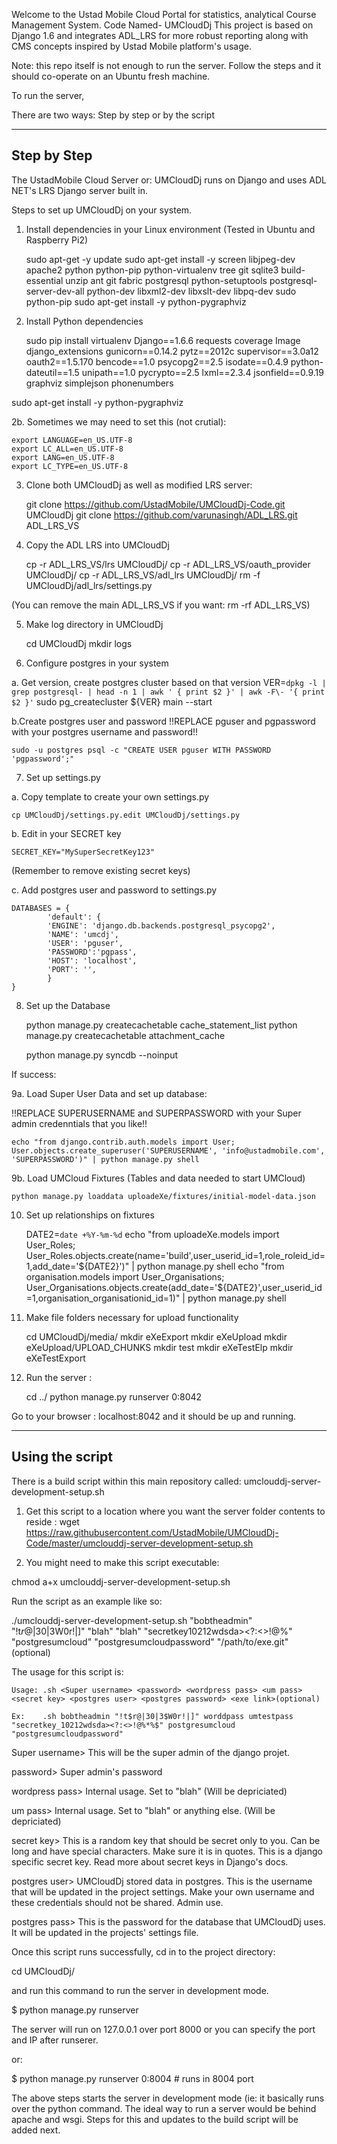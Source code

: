 
Welcome to the Ustad Mobile Cloud Portal for statistics, analytical Course Management System. Code Named- UMCloudDj
This project is based on Django 1.6 and integrates ADL_LRS for more robust reporting along with CMS concepts inspired by Ustad Mobile platform's usage. 


Note: this repo itself is not enough to run the server. Follow the steps and it should co-operate on an Ubuntu fresh machine. 

To run the server, 

There are two ways: Step by step or by the script

--------------------------------------------------------------
Step by Step
--------------------------------------------------------------


The UstadMobile Cloud Server or: UMCloudDj runs on Django and uses ADL NET's LRS Django server built in.

Steps to set up UMCloudDj on your system.

1. Install dependencies in your Linux environment (Tested in Ubuntu and Raspberry Pi2)

	sudo apt-get -y update
sudo apt-get install -y screen libjpeg-dev apache2 python python-pip python-virtualenv tree git sqlite3 build-essential unzip ant git fabric postgresql python-setuptools postgresql-server-dev-all python-dev libxml2-dev libxslt-dev libpq-dev sudo python-pip
	sudo apt-get install -y python-pygraphviz


2. Install Python dependencies

	sudo pip install virtualenv Django==1.6.6 requests coverage Image django_extensions gunicorn==0.14.2 pytz==2012c supervisor==3.0a12 oauth2==1.5.170 bencode==1.0 psycopg2==2.5 isodate==0.4.9 python-dateutil==1.5 unipath==1.0 pycrypto==2.5 lxml==2.3.4 jsonfield==0.9.19 graphviz simplejson phonenumbers

sudo apt-get install -y python-pygraphviz


2b. Sometimes we may need to set this (not crutial):

	export LANGUAGE=en_US.UTF-8
	export LC_ALL=en_US.UTF-8
	export LANG=en_US.UTF-8
	export LC_TYPE=en_US.UTF-8

3. Clone both UMCloudDj as well as modified LRS server:

	git clone https://github.com/UstadMobile/UMCloudDj-Code.git UMCloudDj
	git clone https://github.com/varunasingh/ADL_LRS.git ADL_LRS_VS

4. Copy the ADL LRS into UMCloudDj 

	cp -r ADL_LRS_VS/lrs UMCloudDj/ 
	cp -r ADL_LRS_VS/oauth_provider UMCloudDj/
	cp -r ADL_LRS_VS/adl_lrs UMCloudDj/
	rm -f UMCloudDj/adl_lrs/settings.py

(You can remove the main ADL_LRS_VS if you want: rm -rf ADL_LRS_VS)

5. Make log directory in UMCloudDj

	cd UMCloudDj
	mkdir logs

6. Configure postgres in your system

a. Get version, create postgres cluster based on that version
	VER=`dpkg -l | grep postgresql- | head -n 1 | awk ' { print $2 }' | awk -F\- '{ print $2 }'`
	sudo pg_createcluster ${VER} main --start

b.Create postgres user and password 
!!REPLACE pguser and pgpassword with your postgres username and password!!

	sudo -u postgres psql -c "CREATE USER pguser WITH PASSWORD 'pgpassword';"


7. Set up settings.py

a. Copy template to create your own settings.py

	cp UMCloudDj/settings.py.edit UMCloudDj/settings.py

b. Edit in your SECRET key 

	SECRET_KEY="MySuperSecretKey123"
(Remember to remove existing secret keys)

c. Add postgres user and password to settings.py 

	DATABASES = {
    	    'default': {
            'ENGINE': 'django.db.backends.postgresql_psycopg2',
            'NAME': 'umcdj',
            'USER': 'pguser',
            'PASSWORD':'pgpass',
            'HOST': 'localhost',
            'PORT': '',
    	    }
	}

8. Set up the Database

	python manage.py createcachetable cache_statement_list
	python manage.py createcachetable attachment_cache

	python manage.py syncdb --noinput 

If success: 


9a. Load Super User Data and set up database:

!!REPLACE SUPERUSERNAME and SUPERPASSWORD with your Super admin credenntials that you like!!

	echo "from django.contrib.auth.models import User; User.objects.create_superuser('SUPERUSERNAME', 'info@ustadmobile.com', 'SUPERPASSWORD')" | python manage.py shell

9b. Load UMCloud Fixtures (Tables and data needed to start UMCloud)

	python manage.py loaddata uploadeXe/fixtures/initial-model-data.json

10. Set up relationships on fixtures 

	DATE2=`date +%Y-%m-%d`
	echo "from uploadeXe.models import User_Roles; User_Roles.objects.create(name='build',user_userid_id=1,role_roleid_id=1,add_date='${DATE2}')" | python manage.py shell
	echo "from organisation.models import User_Organisations; User_Organisations.objects.create(add_date='${DATE2}',user_userid_id=1,organisation_organisationid_id=1)" | python manage.py shell

11. Make file folders necessary for upload functionality

	cd UMCloudDj/media/
	mkdir eXeExport
	mkdir eXeUpload
	mkdir eXeUpload/UPLOAD_CHUNKS
	mkdir test
	mkdir eXeTestElp
	mkdir eXeTestExport


12. Run the server :

	cd ../
	python manage.py runserver 0:8042 

Go to your browser : localhost:8042 and it should be up and running. 





--------------------------------------------------------------
Using the script
--------------------------------------------------------------

There is a build script within this main repository called: umclouddj-server-development-setup.sh  

1. Get this script to a location where you want the server folder contents to reside :
 wget https://raw.githubusercontent.com/UstadMobile/UMCloudDj-Code/master/umclouddj-server-development-setup.sh

2. You might need to make this script executable:

chmod a+x umclouddj-server-development-setup.sh

Run the script as an example like so:

./umclouddj-server-development-setup.sh "bobtheadmin" "!t$r@|30|3$W0r!|]" "blah" "blah" "secretkey10212wdsda><?:<>!@%" "postgresumcloud" "postgresumcloudpassword" "/path/to/exe.git"(optional)


The usage for this script is: 

    Usage: .sh <Super username> <password> <wordpress pass> <um pass> <secret key> <postgres user> <postgres password> <exe link>(optional)

    Ex:    .sh bobtheadmin "!t$r@|30|3$W0r!|]" worddpass umtestpass "secretkey_10212wdsda><?:<>!@%*%$" postgresumcloud "postgresumcloudpassword" 


Super username> This will be the super admin of the django projet.

password> Super admin's password

wordpress pass> Internal usage. Set to "blah" (Will be depriciated)

um pass> Internal usage. Set to "blah" or anything else. (Will be depriciated)

secret key> This is a random key that should be secret only to you. Can be long and have special characters. Make sure it is in quotes. This is a django specific secret key. Read more about secret keys in Django's docs.

postgres user> UMCloudDj stored data in postgres. This is the username that will be updated in the project settings. Make your own username and these credentials should not be shared. Admin use.

postgres pass> This is the password for the database that UMCloudDj uses. It will be updated in the projects' settings file. 



Once this script runs successfully, cd in to the project directory:

cd UMCloudDj/

and run this command to run the server in development mode. 


$ python manage.py runserver 

The server will run on 127.0.0.1 over port 8000 or you can specify the port and IP after runserer. 

or:

$ python manage.py runserver 0:8004 # runs in 8004 port


The above steps starts the server in development mode (ie: it basically runs over the python command. The ideal way to run a server would be behind apache and wsgi. Steps for this and updates to the build script will be added next.




